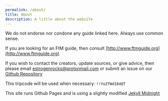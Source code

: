 ```yaml
---
permalink: /about/
title: About
description: A little about the website
---
```

We do not endorse nor condone any guide linked here. Always use common sense.

If you are looking for an FtM guide, then consult [http://www.ftmguide.org](http://www.ftmguide.org)

If you wish to contact the creators, update sources, or give advice, then please email [estrogenrocks@protonmail.com](mailto://{{site.email}}) or submit an issue on our [Github Repository](https://github.com/Estrogen-Rocks/estrogen-rocks.github.io) 

This tripcode will be used when necessary: `!!YoZfWd184QT`

This site runs Github Pages and is using a slightly modified [Jekyll Midnight](https://github.com/pages-themes/midnight)

